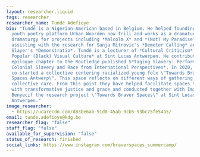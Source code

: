 ```yaml
---
layout: researcher.liquid
tags: researcher
researcher_name: Tundé Adefioye
bio: "Tundé is a Nigerian-American based in Belgium. He helped founding the
  youth poetry platform Urban Woorden now Trill and works as a dramaturg. He did
  dramaturgy for projects including *Malcolm X* and *(Not) My Paradise* and
  assisting with the research for Sanja Mitrovic's *Demeter Calling* and MilØ
  Slayer's *Demonstratio*. Tundé is a lecturer of *Cultural Criticism* and *US
  Popular (Black) Visual Culture* at Sint Lucas Antwerpen. He contributed an
  epilogue chapter to the Routledge published S*taging Slavery: Performances of
  Colonial Slavery and Race from International Perspectives*. In 2020, Tundé
  co-started a collective centering racialized young folx \"Towards Braver
  Spaces Antwerp\". This space reflects on different ways of gathering and
  collective care. From this point they have helped facilitate spaces that dealt
  with transformative justice and grace and conducted together with Imane
  Benyecif the research project \"Towards Braver Spaces\" at Sint Lucas
  Antwerpen."
image_researcher:
  - https://ucarecdn.com/d83be6ab-91d8-45ab-9cb5-93bc75fe54a5/
email: tunde.adefioye@kdg.be
researcher_flag: "false"
staff_flag: "false"
available_for_supervision: "false"
status_of_research: finished
social_links: https://www.instagram.com/braverspaces_summercamp/
---
```

